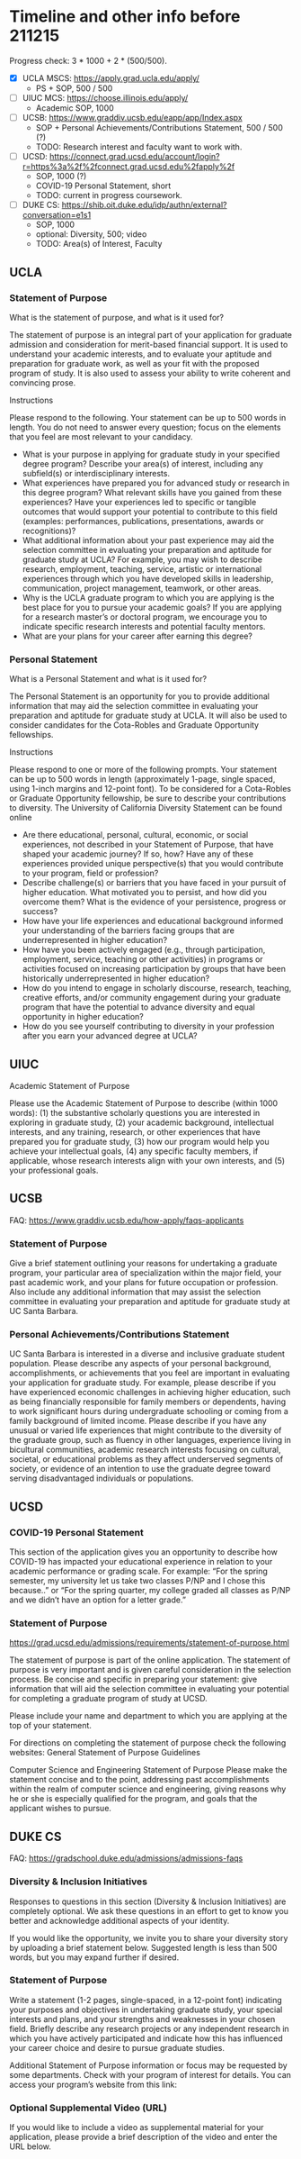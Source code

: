 Timeline and other info before 211215
====================================

Progress check: 3 * 1000 + 2 * (500/500).

- [x] UCLA MSCS: https://apply.grad.ucla.edu/apply/
  - PS + SOP, 500 / 500
- [ ] UIUC MCS: https://choose.illinois.edu/apply/
  - Academic SOP, 1000
- [ ] UCSB: https://www.graddiv.ucsb.edu/eapp/app/Index.aspx
  - SOP + Personal Achievements/Contributions Statement, 500 / 500 (?)
  - TODO: Research interest and faculty want to work with.
- [ ] UCSD: https://connect.grad.ucsd.edu/account/login?r=https%3a%2f%2fconnect.grad.ucsd.edu%2fapply%2f
  - SOP, 1000 (?)
  - COVID-19 Personal Statement, short
  - TODO: current in progress coursework.
- [ ] DUKE CS: https://shib.oit.duke.edu/idp/authn/external?conversation=e1s1
  - SOP, 1000
  - optional: Diversity, 500; video
  - TODO: Area(s) of Interest, Faculty



## UCLA

### Statement of Purpose

What is the statement of purpose, and what is it used for?

The statement of purpose is an integral part of your application for graduate admission and consideration for merit-based financial support. It is used to understand your academic interests, and to evaluate your aptitude and preparation for graduate work, as well as your fit with the proposed program of study. It is also used to assess your ability to write coherent and convincing prose.

Instructions

Please respond to the following. Your statement can be up to 500 words in length. You do not need to answer every question; focus on the elements that you feel are most relevant to your candidacy.

- What is your purpose in applying for graduate study in your specified degree program? Describe your area(s) of interest, including any subfield(s) or interdisciplinary interests.
- What experiences have prepared you for advanced study or research in this degree program? What relevant skills have you gained from these experiences? Have your experiences led to specific or tangible outcomes that would support your potential to contribute to this field (examples: performances, publications, presentations, awards or recognitions)?
- What additional information about your past experience may aid the selection committee in evaluating your preparation and aptitude for graduate study at UCLA? For example, you may wish to describe research, employment, teaching, service, artistic or international experiences through which you have developed skills in leadership, communication, project management, teamwork, or other areas.
- Why is the UCLA graduate program to which you are applying is the best place for you to pursue your academic goals? If you are applying for a research master’s or doctoral program, we encourage you to indicate specific research interests and potential faculty mentors.
- What are your plans for your career after earning this degree?


### Personal Statement

What is a Personal Statement and what is it used for?

The Personal Statement is an opportunity for you to provide additional information that may aid the selection committee in evaluating your preparation and aptitude for graduate study at UCLA. It will also be used to consider candidates for the Cota-Robles and Graduate Opportunity fellowships.

Instructions

Please respond to one or more of the following prompts. Your statement can be up to 500 words in length (approximately 1-page, single spaced, using 1-inch margins and 12-point font). To be considered for a Cota-Robles or Graduate Opportunity fellowship, be sure to describe your contributions to diversity. The University of California Diversity Statement can be found online

- Are there educational, personal, cultural, economic, or social experiences, not described in your Statement of Purpose, that have shaped your academic journey? If so, how? Have any of these experiences provided unique perspective(s) that you would contribute to your program, field or profession?
- Describe challenge(s) or barriers that you have faced in your pursuit of higher education. What motivated you to persist, and how did you overcome them? What is the evidence of your persistence, progress or success?
- How have your life experiences and educational background informed your understanding of the barriers facing groups that are underrepresented in higher education?
- How have you been actively engaged (e.g., through participation, employment, service, teaching or other activities) in programs or activities focused on increasing participation by groups that have been historically underrepresented in higher education?
- How do you intend to engage in scholarly discourse, research, teaching, creative efforts, and/or community engagement during your graduate program that have the potential to advance diversity and equal opportunity in higher education?
- How do you see yourself contributing to diversity in your profession after you earn your advanced degree at UCLA?

## UIUC

Academic Statement of Purpose

Please use the Academic Statement of Purpose to describe (within 1000 words): (1) the substantive scholarly questions you are interested in exploring in graduate study, (2) your academic background, intellectual interests, and any training, research, or other experiences that have prepared you for graduate study, (3) how our program would help you achieve your intellectual goals, (4) any specific faculty members, if applicable, whose research interests align with your own interests, and (5) your professional goals.

## UCSB

FAQ: https://www.graddiv.ucsb.edu/how-apply/faqs-applicants

### Statement of Purpose

Give a brief statement outlining your reasons for undertaking a graduate program, your particular area of specialization within the major field, your past academic work, and your plans for future occupation or profession. Also include any additional information that may assist the selection committee in evaluating your preparation and aptitude for graduate study at UC Santa Barbara.

### Personal Achievements/Contributions Statement

UC Santa Barbara is interested in a diverse and inclusive graduate student population. Please describe any aspects of your personal background, accomplishments, or achievements that you feel are important in evaluating your application for graduate study. For example, please describe if you have experienced economic challenges in achieving higher education, such as being financially responsible for family members or dependents, having to work significant hours during undergraduate schooling or coming from a family background of limited income. Please describe if you have any unusual or varied life experiences that might contribute to the diversity of the graduate group, such as fluency in other languages, experience living in bicultural communities, academic research interests focusing on cultural, societal, or educational problems as they affect underserved segments of society, or evidence of an intention to use the graduate degree toward serving disadvantaged individuals or populations.

## UCSD

### COVID-19 Personal Statement

This section of the application gives you an opportunity to describe how COVID-19 has impacted your educational experience in relation to your academic performance or grading scale. For example: “For the spring semester, my university let us take two classes P/NP and I chose this because..” or “For the spring quarter, my college graded all classes as P/NP and we didn’t have an option for a letter grade.”

### Statement of Purpose

https://grad.ucsd.edu/admissions/requirements/statement-of-purpose.html

The statement of purpose is part of the online application. The statement of purpose is very important and is given careful consideration in the selection process. Be concise and specific in preparing your statement: give information that will aid the selection committee in evaluating your potential for completing a graduate program of study at UCSD.

Please include your name and department to which you are applying at the top of your statement.

For directions on completing the statement of purpose check the following websites: General Statement of Purpose Guidelines

Computer Science and Engineering Statement of Purpose
Please make the statement concise and to the point, addressing past accomplishments within the realm of computer science and engineering, giving reasons why he or she is especially qualified for the program, and goals that the applicant wishes to pursue.

## DUKE CS

FAQ: https://gradschool.duke.edu/admissions/admissions-faqs 

### Diversity & Inclusion Initiatives

Responses to questions in this section (Diversity & Inclusion Initiatives) are completely optional. We ask these questions in an effort to get to know you better and acknowledge additional aspects of your identity.

If you would like the opportunity, we invite you to share your diversity story by uploading a brief statement below. Suggested length is less than 500 words, but you may expand further if desired.


### Statement of Purpose

Write a statement (1-2 pages, single-spaced, in a 12-point font) indicating your purposes and objectives in undertaking graduate study, your special interests and plans, and your strengths and weaknesses in your chosen field. Briefly describe any research projects or any independent research in which you have actively participated and indicate how this has influenced your career choice and desire to pursue graduate studies.

Additional Statement of Purpose information or focus may be requested by some departments. Check with your program of interest for details. You can access your program’s website from this link:

### Optional Supplemental Video (URL)

If you would like to include a video as supplemental material for your application, please provide a brief description of the video and enter the URL below.